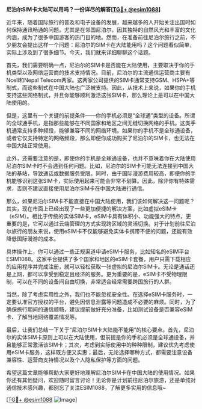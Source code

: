 **尼泊尔SIM卡大陆可以用吗？一份详尽的解答[[TG💪+ @esim1088](https://t.me/s/esim1088)]**

近年来，随着国际旅行的普及和电子设备的发展，越来越多的人开始关注出国时如何保持通讯畅通的问题。尤其是在邻国尼泊尔，因其独特的自然风光和丰富的文化内涵，成为了很多中国游客的热门目的地。然而，在准备前往尼泊尔旅行之前，不少朋友会提出这样一个问题：尼泊尔的SIM卡在大陆能用吗？这个问题看似简单，实际上涉及到了很多细节。今天，我们就来详细聊聊这个话题。

首先，我们需要明确一点，尼泊尔的SIM卡是否能在大陆使用，主要取决于你的手机类型以及网络运营商的技术支持情况。目前，尼泊尔的主流通信运营商主要有Ncell和Nepal Telecom两家。这两家公司提供的SIM卡通常支持GSM、HSPA+等制式，而这些制式在中国大陆也广泛被支持。因此，从技术上来说，如果你的手机支持这些网络制式，并且你能够顺利激活这张SIM卡，那么理论上是可以在中国大陆使用的。

但是，这里有一个关键的前提条件——你的手机必须是“全球通”类型的设备。所谓的全球通手机，是指那些能够在不同国家和地区之间无缝切换网络的手机。这类手机通常支持多种频段，能够兼容不同的网络环境。如果你的手机不是全球通设备，或者它仅支持特定的网络频段，那么即便你成功购买了尼泊尔的SIM卡，也无法在中国大陆正常使用。

此外，还需要注意的是，即使你的手机是全球通设备，也并不意味着你在大陆使用尼泊尔SIM卡时不会遇到任何问题。比如，尼泊尔的SIM卡可能无法连接到中国大陆的基站，导致通话或数据服务受限。同时，由于国际漫游费用较高，即便你的手机能够识别这张SIM卡，实际使用起来可能会非常不划算。因此，除非你有特殊需求，否则不建议直接使用尼泊尔SIM卡在中国大陆进行通信。

那么，如果尼泊尔SIM卡不能直接在中国大陆使用，我们该如何解决这一问题呢？其实，现在市面上已经出现了一些更加便捷的解决方案，比如虚拟eSIM卡（eSIM）。相比于传统的实体SIM卡，eSIM卡具有体积小、功能强大的特点，更重要的是，它可以通过云端管理的方式实现跨区域的灵活切换。对于计划前往尼泊尔旅行的朋友来说，使用eSIM卡不仅能够避免实体卡携带不便的问题，还能有效降低国际漫游的成本。

具体操作上，你可以通过一些正规渠道申请eSIM卡服务，比如知名的eSIM平台ESIM1088。这家平台提供了多个国家和地区的eSIM卡套餐，用户只需下载相应的应用程序并完成注册，就可以轻松获取一张虚拟的尼泊尔SIM卡。无论是通话还是上网，都可以享受到稳定且经济的服务。更为重要的是，eSIM卡不受物理限制，可以在不同的设备间自由切换，非常适合经常需要跨国旅行的人群。

当然，除了考虑实用性之外，我们也不能忽视安全性。在选择eSIM卡服务时，一定要认准官方授权的平台，避免因信息泄露等问题造成不必要的麻烦。同时，为了确保旅行期间的通信顺畅，建议提前做好充分准备，比如测试设备是否兼容eSIM卡、了解当地网络覆盖情况等。

最后，让我们总结一下关于“尼泊尔SIM卡大陆能不能用”的核心要点。首先，尼泊尔的实体SIM卡原则上可以在大陆使用，但前提是你的手机必须是全球通设备，并且能够正常激活该SIM卡；其次，考虑到实际使用中的种种限制，建议优先考虑使用eSIM卡服务，这样既方便又实惠；最后，无论选择哪种方式，都需要注意设备兼容性、运营商支持情况以及个人隐私保护等方面的问题。

希望这篇文章能够帮助大家更好地理解尼泊尔SIM卡在中国大陆的使用情况。如果你还有其他疑问，欢迎随时留言讨论！无论你是计划前往尼泊尔旅游，还是单纯对通信技术感兴趣，都别忘了关注ESIM1088，了解更多实用的信息哦~ 

[[TG💪+ @esim1088](https://t.me/s/esim1088) ![Image](https://i.postimg.cc/4NQfJmqS/Snipaste-2025-05-13-00-14-12.png)]